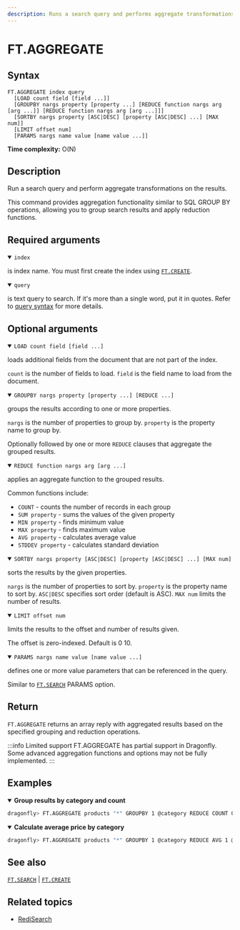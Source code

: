 ```yaml
---
description: Runs a search query and performs aggregate transformations
---
```


# FT.AGGREGATE

## Syntax

    FT.AGGREGATE index query
      [LOAD count field [field ...]]
      [GROUPBY nargs property [property ...] [REDUCE function nargs arg [arg ...]] [REDUCE function nargs arg [arg ...]]]
      [SORTBY nargs property [ASC|DESC] [property [ASC|DESC] ...] [MAX num]]
      [LIMIT offset num]
      [PARAMS nargs name value [name value ...]]

**Time complexity:** O(N)

## Description

Run a search query and perform aggregate transformations on the results.

This command provides aggregation functionality similar to SQL GROUP BY operations, allowing you to group search results and apply reduction functions.

## Required arguments

<details open>
<summary><code>index</code></summary>

is index name. You must first create the index using [`FT.CREATE`](./ft.create.md).
</details>

<details open>
<summary><code>query</code></summary>

is text query to search. If it's more than a single word, put it in quotes.
Refer to [query syntax](https://redis.io/docs/latest/operate/oss_and_stack/stack-with-enterprise/search/) for more details.
</details>

## Optional arguments

<details open>
<summary><code>LOAD count field [field ...]</code></summary>

loads additional fields from the document that are not part of the index.

`count` is the number of fields to load.
`field` is the field name to load from the document.
</details>

<details open>
<summary><code>GROUPBY nargs property [property ...] [REDUCE ...]</code></summary>

groups the results according to one or more properties.

`nargs` is the number of properties to group by.
`property` is the property name to group by.

Optionally followed by one or more `REDUCE` clauses that aggregate the grouped results.
</details>

<details open>
<summary><code>REDUCE function nargs arg [arg ...]</code></summary>

applies an aggregate function to the grouped results.

Common functions include:
- `COUNT` - counts the number of records in each group
- `SUM property` - sums the values of the given property
- `MIN property` - finds minimum value
- `MAX property` - finds maximum value
- `AVG property` - calculates average value
- `STDDEV property` - calculates standard deviation

</details>

<details open>
<summary><code>SORTBY nargs property [ASC|DESC] [property [ASC|DESC] ...] [MAX num]</code></summary>

sorts the results by the given properties.

`nargs` is the number of properties to sort by.
`property` is the property name to sort by.
`ASC|DESC` specifies sort order (default is ASC).
`MAX num` limits the number of results.
</details>

<details open>
<summary><code>LIMIT offset num</code></summary>

limits the results to the offset and number of results given.

The offset is zero-indexed. Default is 0 10.
</details>

<details open>
<summary><code>PARAMS nargs name value [name value ...]</code></summary>

defines one or more value parameters that can be referenced in the query.

Similar to [`FT.SEARCH`](./ft.search.md) PARAMS option.
</details>

## Return

`FT.AGGREGATE` returns an array reply with aggregated results based on the specified grouping and reduction operations.

:::info Limited support
FT.AGGREGATE has partial support in Dragonfly. Some advanced aggregation functions and options may not be fully implemented.
:::

## Examples

<details open>
<summary><b>Group results by category and count</b></summary>

```bash
dragonfly> FT.AGGREGATE products "*" GROUPBY 1 @category REDUCE COUNT 0 AS count
```
</details>

<details open>
<summary><b>Calculate average price by category</b></summary>

```bash
dragonfly> FT.AGGREGATE products "*" GROUPBY 1 @category REDUCE AVG 1 @price AS avg_price
```
</details>

## See also

[`FT.SEARCH`](./ft.search.md) | [`FT.CREATE`](./ft.create.md)

## Related topics

- [RediSearch](https://redis.io/docs/latest/operate/oss_and_stack/stack-with-enterprise/search/)